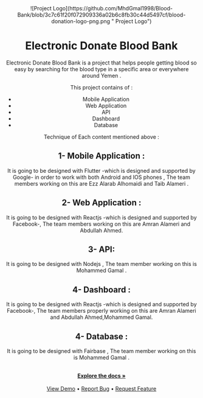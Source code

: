 

 <!--<a href="https://github.com/github_username/repo_name">-->
<div align="center"> 
![Project Logo](https://github.com/MhdGmal1998/Blood-Bank/blob/3c7c61f20f072909336a02b6c8fb30c44d5497cf/blood-donation-logo-png.png " Project Logo") 
<div/>

# Electronic Donate Blood Bank

 Electronic Donate Blood Bank is a project that helps people getting blood so easy by searching for the blood type in a specific area or everywhere around Yemen .
  
  
 This project contains of :
 * Mobile Application 
 * Web Application 
 * API
 * Dashboard 
 * Database

 Technique  of Each content mentioned above :
 ## 1- Mobile Application :
 It is going to be designed with Flutter -which is designed and supported by Google- in order to work with both Android and IOS phones , The team members working on this are Ezz Alarab Alhomaidi and Taib Alameri .
 ## 2- Web Application :
 It is going to be designed with Reactjs -which is designed and supported by Facebook-, The team members working on this are Amran Alameri and Abdullah Ahmed.
 ## 3- API:
  It is going to be designed with Nodejs , The team member working on this is Mohammed Gamal .
 ## 4- Dashboard :
  It is going to be designed with Reactjs -which is designed and supported by Facebook-, The team members properly working on this are Amran Alameri and Abdullah Ahmed,Mohammed Gamal.
  ## 4- Database :
  It is going to be designed with Fairbase , The team member working on this is Mohammed Gamal .
  <div> 
  <p align="center">
    <br/> 
    <a href="https://github.com/github_username/repo_name"><strong>Explore the docs »</strong></a>
    <br />
    <br />
    <a href="https://github.com/github_username/repo_name">View Demo</a>
    •
    <a href="https://github.com/github_username/repo_name/issues">Report Bug</a>
    •
    <a href="https://github.com/github_username/repo_name/issues">Request Feature</a>
  </p>
</div>

